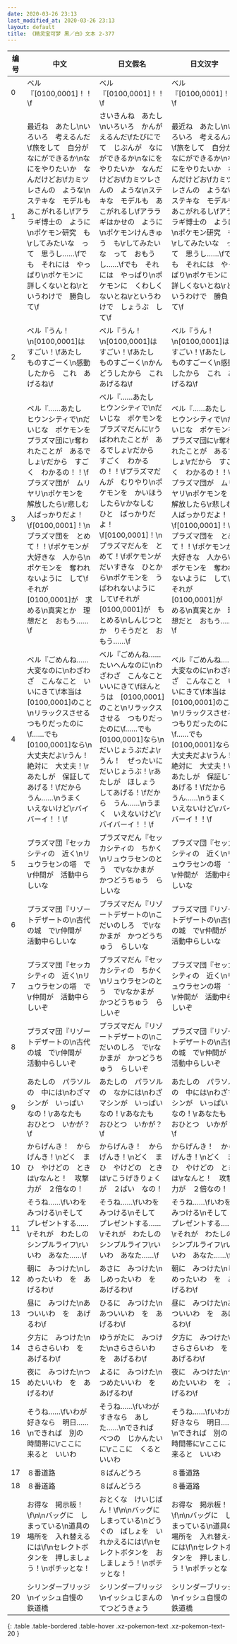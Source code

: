 ```yaml
---
date: 2020-03-26 23:13
last_modified_at: 2020-03-26 23:13
layout: default
title: 《精灵宝可梦 黑／白》文本 2-377
---
```

| 编号 | 中文 | 日文假名 | 日文汉字 |
| ---- | ---- | ---- | --- |
| 0 | ベル『[0100,0001]！！\f | ベル『[0100,0001]！！\f | ベル『[0100,0001]！！\f |
| 1 | 最近ね　あたし\nいろいろ　考えるんだ\f旅をして　自分が　なにができるか\nなにをやりたいか　なんだけどお\fカミツレさんの　ような\nステキな　モデルも　あこがれるし\fアララギ博士の　ように\nポケモン研究　も\rしてみたいな　って　思うし……\fでも　それには　やっぱり\nポケモンに　詳しくないとね\rというわけで　勝負して\f | さいきんね　あたし\nいろいろ　かんがえるんだ\fたびにでて　じぶんが　なにができるか\nなにを　やりたいか　なんだけどお\fカミツレさんの　ような\nステキな　モデルも　あこがれるし\fアララギはかせの　ように\nポケモンけんきゅう　も\rしてみたいな　って　おもうし……\fでも　それには　やっぱり\nポケモンに　くわしくないとね\rというわけで　しょうぶ　して\f | 最近ね　あたし\nいろいろ　考えるんだ\f旅をして　自分が　なにができるか\nなにをやりたいか　なんだけどお\fカミツレさんの　ような\nステキな　モデルも　あこがれるし\fアララギ博士の　ように\nポケモン研究　も\rしてみたいな　って　思うし……\fでも　それには　やっぱり\nポケモンに　詳しくないとね\rというわけで　勝負して\f |
| 2 | ベル『うん！\n[0100,0001]は　すごい！\fあたし　ものすごーく\n感動したから　これ　あげるね\f | ベル『うん！\n[0100,0001]は　すごい！\fあたし　ものすごーく\nかんどうしたから　これ　あげるね\f | ベル『うん！\n[0100,0001]は　すごい！\fあたし　ものすごーく\n感動したから　これ　あげるね\f |
| 3 | ベル『……あたし　ヒウンシティで\nだいじな　ポケモンを　プラズマ団に\r奪われたことが　あるでしょ\rだから　すごく　わかるの！！\fプラズマ団が　ムリヤリ\nポケモンを　解放したら\r悲しむ　人ばっかりだよ！\f[0100,0001]！\nプラズマ団を　とめて！！\fポケモンが　大好きな　人から\nポケモンを　奪われないように　して\fそれが　[0100,0001]が　求める\n真実とか　理想だと　おもう……\f | ベル『……あたし　ヒウンシティで\nだいじな　ポケモンを　プラズマだんに\rうばわれたことが　あるでしょ\rだから　すごく　わかるの！！\fプラズマだんが　むりやり\nポケモンを　かいほう　したら\rかなしむ　ひと　ばっかりだよ！\f[0100,0001]！\nプラズマだんを　とめて！\fポケモンが　だいすきな　ひとから\nポケモンを　うばわれないように　して\fそれが　[0100,0001]が　もとめる\nしんじつとか　りそうだと　おもう……\f | ベル『……あたし　ヒウンシティで\nだいじな　ポケモンを　プラズマ団に\r奪われたことが　あるでしょ\rだから　すごく　わかるの！！\fプラズマ団が　ムリヤリ\nポケモンを　解放したら\r悲しむ　人ばっかりだよ！\f[0100,0001]！\nプラズマ団を　とめて！！\fポケモンが　大好きな　人から\nポケモンを　奪われないように　して\fそれが　[0100,0001]が　求める\n真実とか　理想だと　おもう……\f |
| 4 | ベル『ごめんね……　大変なのに\nわざわざ　こんなこと　いいにきて\f本当は　[0100,0001]のこと\nリラックスさせる　つもりだったのに\f……でも　[0100,0001]なら\n大丈夫だよ\rうん！　絶対に　大丈夫！\rあたしが　保証してあげる！\fだから　うん……\nうまく　いえないけど\rバイバーイ！！\f | ベル『ごめんね……　たいへんなのに\nわざわざ　こんなこと　いいにきて\fほんとうは　[0100,0001]のこと\nリラックスさせる　つもりだったのに\f……でも　[0100,0001]なら\nだいじょうぶだよ\rうん！　ぜったいに　だいじょうぶ！\rあたしが　ほしょう　してあげる！\fだから　うん……\nうまく　いえないけど\rバイバーイ！！\f | ベル『ごめんね……　大変なのに\nわざわざ　こんなこと　いいにきて\f本当は　[0100,0001]のこと\nリラックスさせる　つもりだったのに\f……でも　[0100,0001]なら\n大丈夫だよ\rうん！　絶対に　大丈夫！\rあたしが　保証してあげる！\fだから　うん……\nうまく　いえないけど\rバイバーイ！！\f |
| 5 | プラズマ団『セッカシティの　近く\nリュウラセンの塔　で\r仲間が　活動中らしいな | プラズマだん『セッカシティの　ちかく\nリュウラセンのとう　で\rなかまが　かつどうちゅう　らしいな | プラズマ団『セッカシティの　近く\nリュウラセンの塔　で\r仲間が　活動中らしいな |
| 6 | プラズマ団『リゾートデザートの\n古代の城　で\r仲間が　活動中らしいな | プラズマだん『リゾートデザートの\nこだいのしろ　で\rなかまが　かつどうちゅう　らしいな | プラズマ団『リゾートデザートの\n古代の城　で\r仲間が　活動中らしいな |
| 7 | プラズマ団『セッカシティの　近く\nリュウラセンの塔　で\r仲間が　活動中らしいぞ | プラズマだん『セッカシティの　ちかく\nリュウラセンのとう　で\rなかまが　かつどうちゅう　らしいぞ | プラズマ団『セッカシティの　近く\nリュウラセンの塔　で\r仲間が　活動中らしいぞ |
| 8 | プラズマ団『リゾートデザートの\n古代の城　で\r仲間が　活動中らしいぞ | プラズマだん『リゾートデザートの\nこだいのしろ　で\rなかまが　かつどうちゅう　らしいぞ | プラズマ団『リゾートデザートの\n古代の城　で\r仲間が　活動中らしいぞ |
| 9 | あたしの　パラソルの　中には\nわざマシンが　いっぱい　なの！\rあなたも　おひとつ　いかが？\f | あたしの　パラソルの　なかには\nわざマシンが　いっぱい　なの！\rあなたも　おひとつ　いかが？\f | あたしの　パラソルの　中には\nわざマシンが　いっぱい　なの！\rあなたも　おひとつ　いかが？\f |
| 10 | からげんき！　からげんき！\nどく　まひ　やけどの　ときは\rなんと！　攻撃力が　２倍なの！ | からげんき！　からげんき！\nどく　まひ　やけどの　ときは\rこうげきりょくが　２ばい　なの！ | からげんき！　からげんき！\nどく　まひ　やけどの　ときは\rなんと！　攻撃力が　２倍なの！ |
| 11 | そうね……\fいわを　みつける\nそして　プレゼントする……\rそれが　わたしの　シンプルライフ\rいいわ　あなた……\f | そうね……\fいわを　みつける\nそして　プレゼントする……\rそれが　わたしの　シンプルライフ\rいいわ　あなた……\f | そうね……\fいわを　みつける\nそして　プレゼントする……\rそれが　わたしの　シンプルライフ\rいいわ　あなた……\f |
| 12 | 朝に　みつけた\nしめったいわ　を　あげるわ\f | あさに　みつけた\nしめったいわ　を　あげるわ\f | 朝に　みつけた\nしめったいわ　を　あげるわ\f |
| 13 | 昼に　みつけた\nあついいわ　を　あげるわ\f | ひるに　みつけた\nあついいわ　を　あげるわ\f | 昼に　みつけた\nあついいわ　を　あげるわ\f |
| 14 | 夕方に　みつけた\nさらさらいわ　を　あげるわ\f | ゆうがたに　みつけた\nさらさらいわ　を　あげるわ\f | 夕方に　みつけた\nさらさらいわ　を　あげるわ\f |
| 15 | 夜に　みつけた\nつめたいいわ　を　あげるわ\f | よるに　みつけた\nつめたいいわ　を　あげるわ\f | 夜に　みつけた\nつめたいいわ　を　あげるわ\f |
| 16 | そうね……\fいわが　好きなら　明日……\nできれば　別の　時間帯に\rここに　来ると　いいわ | そうね……\fいわが　すきなら　あした……\nできれば　べつの　じかんたいに\rここに　くると　いいわ | そうね……\fいわが　好きなら　明日……\nできれば　別の　時間帯に\rここに　来ると　いいわ |
| 17 | ８番道路 | ８ばんどうろ | ８番道路 |
| 18 | ８番道路 | ８ばんどうろ | ８番道路 |
| 19 | お得な　掲示板！\f\n\nバッグに　しまっている\n道具の　場所を　入れ替えるには\f\nセレクトボタンを　押しましょう！\nポチッとな！ | おとくな　けいじばん！\f\n\nバッグに　しまっている\nどうぐの　ばしょを　いれかえるには\f\nセレクトボタンを　おしましょう！\nポチッとな！ | お得な　掲示板！\f\n\nバッグに　しまっている\n道具の　場所を　入れ替えるには\f\nセレクトボタンを　押しましょう！\nポチッとな！ |
| 20 | シリンダーブリッジ\nイッシュ自慢の　鉄道橋 | シリンダーブリッジ\nイッシュじまんの　てつどうきょう | シリンダーブリッジ\nイッシュ自慢の　鉄道橋 |
{: .table .table-bordered .table-hover .xz-pokemon-text .xz-pokemon-text-20 }